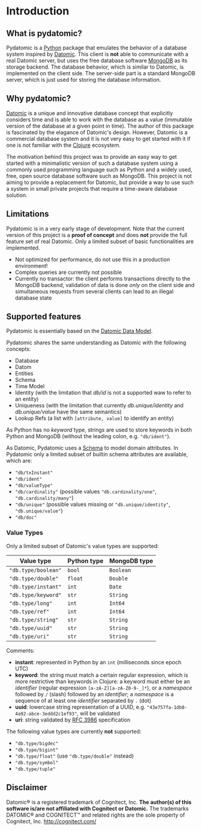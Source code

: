 # Introduction

## What is pydatomic?

Pydatomic is a [Python](https://www.python.org/) package that emulates the behavior of a database system inspired by [Datomic](https://www.datomic.com/). This client is **not** able to communicate with a real Datomic server, but uses the free database software [MongoDB](https://www.mongodb.com/) as its storage backend. The database behavior, which is similar to Datomic, is implemented on the client side. The server-side part is a standard MongoDB server, which is just used for storing the database information.

## Why pydatomic?

[Datomic](https://www.datomic.com/) is a unique and innovative database concept that explicitly considers time and is able to work with the database as a value (immutable version of the database at a given point in time). The author of this package is fascinated by the elagance of Datomic's design. However, Datomic is a commercial database system and it is not very easy to get started with it if one is not familiar with the [Clojure](https://clojure.org/) ecosystem.

The motivation behind this project was to provide an easy way to get started with a minimalistic version of such a database system using a commonly used programming language such as Python and a widely used, free, open source database software such as MongoDB. This project is not aiming to provide a replacement for Datomic, but provide a way to use such a system in small private projects that require a time-aware database solution.

## Limitations

Pydatomic is in a very early stage of development. Note that the current version of this project is a **proof of concept** and does **not** provide the full feature set of real Datomic. Only a limited subset of basic functionalities are implemented.
* Not optimized for performance, do not use this in a production environment!
* Complex queries are currently not possible
* Currently no transactor: the client performs transactions directly to the MongoDB backend, validation of data is done *only* on the client side and simultaneous requests from several clients can lead to an illegal database state

## Supported features

Pydatomic is essentially based on the [Datomic Data Model](https://docs.datomic.com/cloud/whatis/data-model.html).

Pydatomic shares the same understanding as Datomic with the following concepts:
* Database
* Datom
* Entities
* Schema
* Time Model
* Identity (with the limitation that *db/id* is not a supported waw to refer to an entity)
* Uniqueness (with the limitation that currently *db.unique/identity* and *db.unique/value* have the same semantics)
* Lookup Refs (a list with `[attribute, value]` to identify an entity)

As Python has no *keyword* type, strings are used to store keywords in both Python and MongoDB (without the leading colon, e.g. `"db/ident"`).

As Datomic, Pydatomic uses a [Schema](https://docs.datomic.com/cloud/schema/schema-reference.html) to model domain attributes. In Pydatomic only a limited subset of builtin schema attributes are available, which are:
* `"db/txInstant"`
* `"db/ident"`
* `"db/valueType"`
* `"db/cardinality"` (possible values `"db.cardinality/one"`, `"db.cardinality/many"`)
* `"db/unique"` (possible values missing or `"db.unique/identity"`, `"db.unique/value"`)
* `"db/doc"`

### Value Types

Only a limited subset of Datomic's value types are supported:

| Value type          | Python type | MongoDB type |
|---------------------|-------------|--------------|
| `"db.type/boolean"` | `bool`      | `Boolean`    |
| `"db.type/double"`  | `float`     | `Double`     |
| `"db.type/instant"` | `int`       | `Date`       |
| `"db.type/keyword"` | `str`       | `String`     |
| `"db.type/long"`    | `int`       | `Int64`      |
| `"db.type/ref"`     | `int`       | `Int64`      |
| `"db.type/string"`  | `str`       | `String`     |
| `"db.type/uuid"`    | `str`       | `String`     |
| `"db.type/uri"`     | `str`       | `String`     |

Comments:
* **instant**: represented in Python by an `int` (milliseconds since epoch UTC)
* **keyword**: the string must match a certain regular expression, which is more restrictive than keywords in Clojure: a keyword must either be an *identifier* (regular expression `[a-zA-Z][a-zA-Z0-9-_]*`), or a *namespace* followed by `/` (slash) followed by an *identifier*; a *namespace* is a sequence of at least one *identifier* separated by `.` (dot)
* **uuid**: lowercase string representation of a UUID, e.g. `"43e757fa-1db8-4a92-abce-3eddd2c1ef93"`, will be validated
* **uri**: string validated by [RFC 3986](https://datatracker.ietf.org/doc/html/rfc3986/) specification

The following value types are currently **not** supported:
* `"db.type/bigdec"`
* `"db.type/bigint"`
* `"db.type/float"` (use `"db.type/double"` instead)
* `"db.type/symbol"`
* `"db.type/tuple"`

## Disclaimer

Datomic® is a registered trademark of Cognitect, Inc. **The author(s) of this software is/are not affiliated with Cognitect or Datomic.** The trademarks DATOMIC® and COGNITECT™ and related rights are the sole property of Cognitect, Inc. http://cognitect.com/
